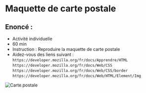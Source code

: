 # Maquette de carte postale
## Enoncé : 
* Activité individuelle 
* 60 min
* Instruction : Reproduire la maquette de carte postale
* Aidez-vous des liens suivant :  
`https://developer.mozilla.org/fr/docs/Apprendre/HTML`  
`https://developer.mozilla.org/fr/docs/Web/CSS`  
`https://developer.mozilla.org/fr/docs/Web/CSS/border`  
`https://developer.mozilla.org/fr/docs/Web/HTML/Element/Img`   

![Carte.postale](https://zupimages.net/up/20/28/k1le.png)
